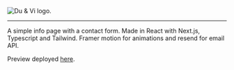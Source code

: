 <picture>
  <source media="(prefers-color-scheme: dark)" srcset="https://github.com/0yvz/du-og-vi/assets/110482909/ae9c346f-a5d1-4fd6-9dd6-9cc96863aa68">
  <source media="(prefers-color-scheme: light)" srcset="https://github.com/0yvz/du-og-vi/assets/110482909/e9f84203-d050-46e0-8cf7-a5609ddd45c2">
  <img alt="Du & Vi logo." src="https://github.com/0yvz/du-og-vi/assets/110482909/e9f84203-d050-46e0-8cf7-a5609ddd45c2">
</picture>

---

A simple info page with a contact form. Made in React with Next.js, Typescript and Tailwind. Framer motion for animations and resend for email API.


Preview deployed [here](https://du-og-45i3f2w8l-0yvz.vercel.app/). 
